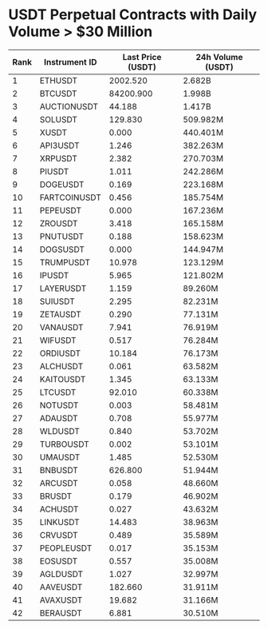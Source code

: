 # USDT Perpetual Contracts with Daily Volume > $30 Million

| Rank | Instrument ID | Last Price (USDT) | 24h Volume (USDT) |
|------|---------------|-------------------|-------------------|
| 1 | ETHUSDT | 2002.520 | 2.682B |
| 2 | BTCUSDT | 84200.900 | 1.998B |
| 3 | AUCTIONUSDT | 44.188 | 1.417B |
| 4 | SOLUSDT | 129.830 | 509.982M |
| 5 | XUSDT | 0.000 | 440.401M |
| 6 | API3USDT | 1.246 | 382.263M |
| 7 | XRPUSDT | 2.382 | 270.703M |
| 8 | PIUSDT | 1.011 | 242.286M |
| 9 | DOGEUSDT | 0.169 | 223.168M |
| 10 | FARTCOINUSDT | 0.456 | 185.754M |
| 11 | PEPEUSDT | 0.000 | 167.236M |
| 12 | ZROUSDT | 3.418 | 165.158M |
| 13 | PNUTUSDT | 0.188 | 158.623M |
| 14 | DOGSUSDT | 0.000 | 144.947M |
| 15 | TRUMPUSDT | 10.978 | 123.129M |
| 16 | IPUSDT | 5.965 | 121.802M |
| 17 | LAYERUSDT | 1.159 | 89.260M |
| 18 | SUIUSDT | 2.295 | 82.231M |
| 19 | ZETAUSDT | 0.290 | 77.131M |
| 20 | VANAUSDT | 7.941 | 76.919M |
| 21 | WIFUSDT | 0.517 | 76.284M |
| 22 | ORDIUSDT | 10.184 | 76.173M |
| 23 | ALCHUSDT | 0.061 | 63.582M |
| 24 | KAITOUSDT | 1.345 | 63.133M |
| 25 | LTCUSDT | 92.010 | 60.338M |
| 26 | NOTUSDT | 0.003 | 58.481M |
| 27 | ADAUSDT | 0.708 | 55.977M |
| 28 | WLDUSDT | 0.840 | 53.702M |
| 29 | TURBOUSDT | 0.002 | 53.101M |
| 30 | UMAUSDT | 1.485 | 52.530M |
| 31 | BNBUSDT | 626.800 | 51.944M |
| 32 | ARCUSDT | 0.058 | 48.660M |
| 33 | BRUSDT | 0.179 | 46.902M |
| 34 | ACHUSDT | 0.027 | 43.632M |
| 35 | LINKUSDT | 14.483 | 38.963M |
| 36 | CRVUSDT | 0.489 | 35.589M |
| 37 | PEOPLEUSDT | 0.017 | 35.153M |
| 38 | EOSUSDT | 0.557 | 35.008M |
| 39 | AGLDUSDT | 1.027 | 32.997M |
| 40 | AAVEUSDT | 182.660 | 31.911M |
| 41 | AVAXUSDT | 19.682 | 31.166M |
| 42 | BERAUSDT | 6.881 | 30.510M |
